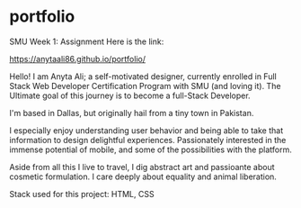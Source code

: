 # portfolio
SMU Week 1: Assignment 
Here is the link:

https://anytaali86.github.io/portfolio/

Hello! I am Anyta Ali; a self-motivated designer, currently enrolled in Full Stack Web Developer Certification Program with SMU (and loving it). The Ultimate goal of this journey is to become a full-Stack Developer. 

I'm based in Dallas, but originally hail from a tiny town in Pakistan. 

I especially enjoy understanding user behavior and being able to take that information to design delightful experiences. Passionately interested in the immense potential of mobile, and some of the possibilities with the platform. 

Aside from all this I live to travel, I dig abstract art and passioante about cosmetic formulation. I care deeply about equality and animal liberation. 


Stack used for this project: HTML, CSS
